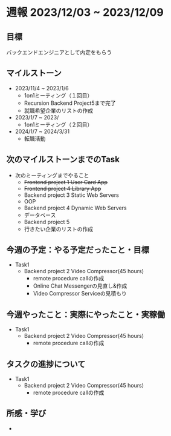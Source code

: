 # 週報 2023/12/03 ~ 2023/12/09

## 目標
バックエンドエンジニアとして内定をもらう

## マイルストーン
- 2023/11/4 ~ 2023/1/6
    - 1on1ミーティング（１回目）
    - Recursion Backend Project5まで完了
    - 就職希望企業のリストの作成
- 2023/1/7 ~ 2023/
    - 1on1ミーティング（２回目）
- 2024/1/7 ~ 2024/3/31
    - 転職活動 

## 次のマイルストーンまでのTask
- 次のミーティングまでやること
    - ~~Frontend project 1 User Card App~~
    - ~~Frontend project 4 Library App~~
    - Backend project 3 Static Web Servers
    - OOP
    - Backend project 4 Dynamic Web Servers
    - データベース
    - Backend project 5
    - 行きたい企業のリストの作成
  

## 今週の予定：やる予定だったこと・目標
- Task1
    - Backend project 2 Video Compressor(45 hours)
      - remote procedure callの作成
      - Online Chat Messengerの見直し&作成
      - Video Compressor Serviceの見積もり

## 今週やったこと：実際にやったこと・実稼働
- Task1
    - Backend project 2 Video Compressor(45 hours)
      - remote procedure callの作成
## タスクの進捗について
- Task1
    - Backend project 2 Video Compressor(45 hours)
      - remote procedure callの作成
## 所感・学び
- 
